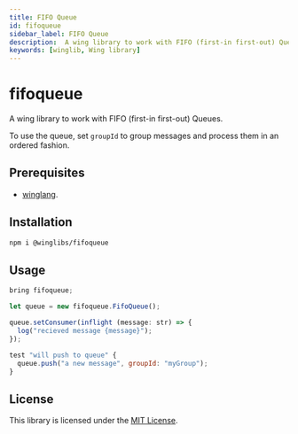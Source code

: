 ```yaml
---
title: FIFO Queue
id: fifoqueue
sidebar_label: FIFO Queue
description:  A wing library to work with FIFO (first-in first-out) Queues
keywords: [winglib, Wing library]
---
```

# fifoqueue

A wing library to work with FIFO (first-in first-out) Queues.

To use the queue, set `groupId` to group messages and process them in an ordered fashion.

## Prerequisites

* [winglang](https://winglang.io).

## Installation

```sh
npm i @winglibs/fifoqueue
```

## Usage

```js
bring fifoqueue;

let queue = new fifoqueue.FifoQueue();

queue.setConsumer(inflight (message: str) => {
  log("recieved message {message}");
});

test "will push to queue" {
  queue.push("a new message", groupId: "myGroup");
}
```

## License

This library is licensed under the [MIT License](./LICENSE).

